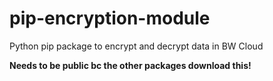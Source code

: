 # pip-encryption-module
Python pip package to encrypt and decrypt data in BW Cloud


**Needs to be public bc the other packages download this!**




